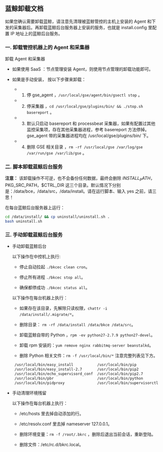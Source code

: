 ## 蓝鲸卸载文档

如果您确认需要卸载蓝鲸，请注意先清理被蓝鲸管控的主机上安装的 Agent 和下发的采集器后。再卸载蓝鲸后台服务器上安装的服务，也就是 install.config 里配置 IP 地址上的蓝鲸后台服务。

### 一. 卸载管控机器上的 Agent 和采集器

卸载 Agent 和采集器

- 如果使用 SaaS ：节点管理安装 Agent，则使用节点管理的卸载功能即可。

- 如果是手动安装， 按以下步骤来卸载：

  - 1. 停 gse_agent ，`/usr/local/gse/agent/bin/gsectl stop` 。

  - 2. 停采集器 ，`cd /usr/local/gse/plugins/bin/ && ./stop.sh basereport` 。

  - 3. 默认只启动 basereport 和 processbeat 采集器，如果有配置过其他监控采集项，存在其他采集器进程，参考 basereport 方法停掉。 gse_agent 带的采集器进程均在 /usr/local/gse/plugins/bin/ 下。

  - 4. 删除 GSE 相关目录 ，`rm -rf /usr/local/gse /var/log/gse /var/run/gse /var/lib/gse` 。


### 二. 脚本卸载蓝鲸后台服务

**注意：** 该卸载操作不可逆，也不会备份任何数据，最终会删除 $INSTALL_PATH，$PKG_SRC_PATH，$CTRL_DIR 这三个目录。默认情况下分别是：/data/bce，/data/src，/data/install。请在运行脚本、输入 yes 之前，请三思！

在每台蓝鲸后台服务器上运行：

```bash
cd /data/install/ && cp uninstall/uninstall.sh .
bash uninstall.sh
```

### 三. 手动卸载蓝鲸后台服务

- 手动卸载蓝鲸后台

  以下操作在中控机上执行:

  - 停止自动拉起 `./bkcec clean cron`。

  - 停止所有进程 `./bkcec stop all`。

  - 确保都停成功 `./bkcec status all`。


  以下操作在每台机器上执行：

  - 如果存在该目录，先解除只读权限，`chattr -i /data/install/.migrate/*`。

  - 删除目录： `rm -rf /data/install /data/bkce /data/src`。

  - 卸载蓝鲸自带的 Python ，`rpm -ev python27-2.7.9 python27-devel`。

  - 卸载 rpm 安装的：`yum remove nginx rabbitmq-server beanstalkd`。

  - 删除 Python 相关文件：`rm -f /usr/local/bin/*` 注意完整列表见下方。

  ```bash
   /usr/local/bin/easy_install           /usr/local/bin/pip            /usr/local/bin/supervisord
   /usr/local/bin/easy_install-2.7       /usr/local/bin/pip2           /usr/local/bin/virtualenv
   /usr/local/bin/echo_supervisord_conf  /usr/local/bin/pip2.7         /usr/local/bin/virtualenv-clone
   /usr/local/bin/pbr                    /usr/local/bin/python         /usr/local/bin/virtualenvwrapper_lazy.sh
   /usr/local/bin/pidproxy               /usr/local/bin/supervisorctl  /usr/local/bin/virtualenvwrapper.sh
  ```

- 手动清理环境残留

  以下操作在每台机器上执行：

  - /etc/hosts 里去掉自动添加的行。

  - /etc/resolv.conf 里去掉 nameserver 127.0.0.1。

  - 删除环境变量：`rm -f /root/.bkrc` ，删除后退出当前会话，重新登陆。

  - 删除文件：/etc/rc.d/bkrc.local。
